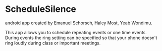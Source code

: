 ScheduleSilence
===============

android app created by Emanuel Schorsch, Haley Most, Yeab Wondimu.

This app allows you to schedule repeating events or one time events. 
During events the ring setting can be specified so that your phone 
doesn't ring loudly during class or important meetings.
